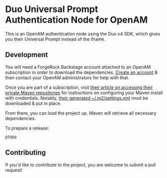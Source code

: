 # Duo Universal Prompt Authentication Node for OpenAM
This is an OpenAM authentication node using the Duo v4 SDK, which gives you their Universal Prompt instead of the iframe.

## Development
You will need a ForgeRock Backstage account attached to an OpenAM subscription in order to download the dependencies. [Create an account](https://backstage.forgerock.com/) & then contact your OpenAM administrators for help with that.

Once you are part of a subscription, visit [their article on accessing their private Maven repositories](https://backstage.forgerock.com/knowledge/kb/article/a74096897) for instructions on configuring your Maven install with credentials. Notably, [their generated ~/.m2/settings.xml](https://maven.forgerock.org/repo/private-releases/settings.xml) must be downloaded & put in place. 

From there, you can load the project up. Maven will retrieve all necessary dependencies.

To prepare a release:

```
@TODO
```

## Contributing
If you'd like to contribute to the project, you are welcome to submit a pull request!

